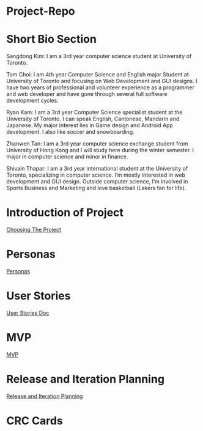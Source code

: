 # Project-Repo
# Short Bio Section

Sangdong Kim: I am a 3rd year computer science student at University of Toronto.

Tom Choi: I am 4th year Computer Science and English major Student at University of Toronto and focusing on Web Development and GUI designs. I have two years of professional and volunteer experience as a programmer and web developer and have gone through several full software development cycles. 

Ryan Kam: I am a 3rd year Computer Science specialist student at the University of Toronto. I can speak English, Cantonese, Mandarin and Japanese. My major interest lies in Game design and Android App development. I also like soccer and snowboarding.

Zhanwen Tan: I am a 3rd year computer science exchange student from University of Hong Kong and I will study here during the winter semester. I major in computer science and minor in finance. 

Shivain Thapar: I am a 3rd year international student at the University of Toronto, specializing in computer science. I’m mostly interested in web development and GUI design. Outside computer science, I’m involved in Sports Business and Marketing and love basketball (Lakers fan for life).

# Introduction of Project
[Choosing The Project](Choosing-the-project.md)
# Personas
[Personas](Persona.md)
# User Stories
[User Stories Doc](Phase1/user_stories.md)
# MVP
[MVP](MVP.md)
# Release and Iteration Planning
[Release and Iteration Planning](iteration_planning.md)
# CRC Cards

#

